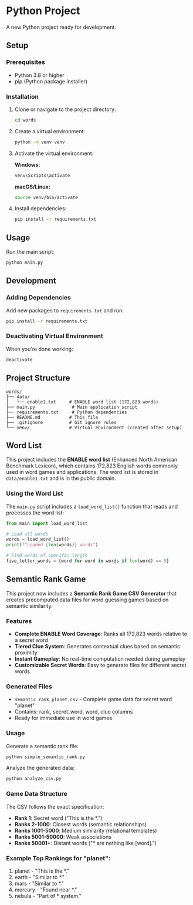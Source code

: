 # Python Project

A new Python project ready for development.

## Setup

### Prerequisites
- Python 3.8 or higher
- pip (Python package installer)

### Installation

1. Clone or navigate to the project directory:
   ```bash
   cd words
   ```

2. Create a virtual environment:
   ```bash
   python -m venv venv
   ```

3. Activate the virtual environment:
   
   **Windows:**
   ```bash
   venv\Scripts\activate
   ```
   
   **macOS/Linux:**
   ```bash
   source venv/bin/activate
   ```

4. Install dependencies:
   ```bash
   pip install -r requirements.txt
   ```

## Usage

Run the main script:
```bash
python main.py
```

## Development

### Adding Dependencies
Add new packages to `requirements.txt` and run:
```bash
pip install -r requirements.txt
```

### Deactivating Virtual Environment
When you're done working:
```bash
deactivate
```

## Project Structure
```
words/
├── data/
│   └── enable1.txt     # ENABLE word list (172,823 words)
├── main.py              # Main application script
├── requirements.txt     # Python dependencies
├── README.md           # This file
├── .gitignore          # Git ignore rules
└── venv/               # Virtual environment (created after setup)
```

## Word List

This project includes the **ENABLE word list** (Enhanced North American Benchmark Lexicon), which contains 172,823 English words commonly used in word games and applications. The word list is stored in `data/enable1.txt` and is in the public domain.

### Using the Word List

The `main.py` script includes a `load_word_list()` function that reads and processes the word list:

```python
from main import load_word_list

# Load all words
words = load_word_list()
print(f"Loaded {len(words)} words")

# Find words of specific length
five_letter_words = [word for word in words if len(word) == 5]
```

## Semantic Rank Game

This project now includes a **Semantic Rank Game CSV Generator** that creates precomputed data files for word guessing games based on semantic similarity.

### Features

- **Complete ENABLE Word Coverage**: Ranks all 172,823 words relative to a secret word
- **Tiered Clue System**: Generates contextual clues based on semantic proximity
- **Instant Gameplay**: No real-time computation needed during gameplay
- **Customizable Secret Words**: Easy to generate files for different secret words

### Generated Files

- `semantic_rank_planet.csv` - Complete game data for secret word "planet"
- Contains: rank, secret_word, word, clue columns
- Ready for immediate use in word games

### Usage

Generate a semantic rank file:
```bash
python simple_semantic_rank.py
```

Analyze the generated data:
```bash
python analyze_csv.py
```

### Game Data Structure

The CSV follows the exact specification:
- **Rank 1**: Secret word ("This is the *.")
- **Ranks 2-1000**: Closest words (semantic relationships)
- **Ranks 1001-5000**: Medium similarity (relational templates)
- **Ranks 5001-50000**: Weak associations
- **Ranks 50001+**: Distant words ("* are nothing like [word].")

### Example Top Rankings for "planet":
1. planet - "This is the *."
2. earth - "Similar to *."
3. mars - "Similar to *."
4. mercury - "Found near *."
5. nebula - "Part of * system."
